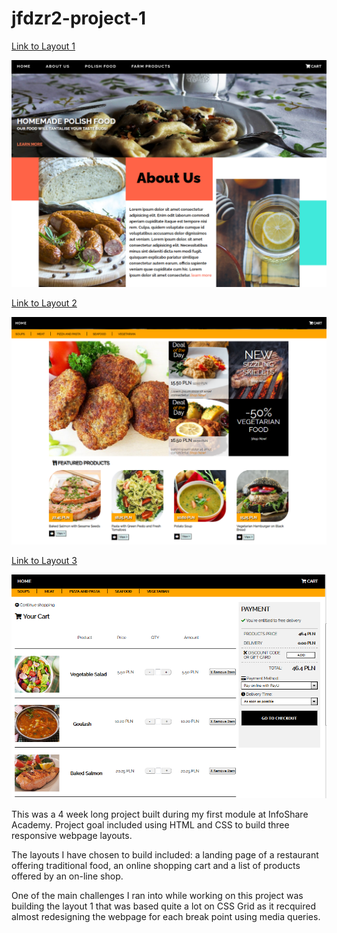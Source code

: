 # jfdzr2-project-1

[Link to Layout 1](https://malgorzata-niemczyk.github.io/jfdzr2-project-1/project-1.html)

![](screenshots/project_screenshots/Polish-Restaurant.PNG)

[Link to Layout 2](https://malgorzata-niemczyk.github.io/jfdzr2-project-1/shopping-cart.html)

![](screenshots/project_screenshots/Products-List.PNG)

[Link to Layout 3](https://malgorzata-niemczyk.github.io/jfdzr2-project-1/online-product-list.html)

![](screenshots/project_screenshots/Shopping-Cart.PNG)

This was a 4 week long project built during my first module at InfoShare Academy. Project goal included using HTML and CSS to build three responsive webpage layouts.

The layouts I have chosen to build included: a landing page of a restaurant offering traditional food, an online shopping cart and a list of products offered by an on-line shop.


One of the main challenges I ran into while working on this project was building the layout 1 that was based quite a lot on CSS Grid as it recquired almost redesigning the webpage for each break point using media queries.